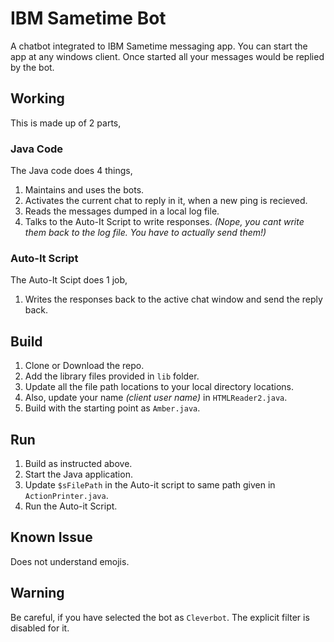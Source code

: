 # IBM Sametime Bot

A chatbot integrated to IBM Sametime messaging app. You can start the app at any windows client. Once started all your messages would be replied by the bot.

## Working

This is made up of 2 parts,

### Java Code

The Java code does 4 things,

1. Maintains and uses the bots.
2. Activates the current chat to reply in it, when a new ping is recieved.
3. Reads the messages dumped in a local log file.
4. Talks to the Auto-It Script to write responses. _(Nope, you cant write them back to the log file. You have to actually send them!)_

### Auto-It Script

The Auto-It Scipt does 1 job,

1. Writes the responses back to the active chat window and send the reply back.

## Build

1. Clone or Download the repo.
2. Add the library files provided in `lib` folder.
3. Update all the file path locations to your local directory locations.
4. Also, update your name _(client user name)_ in `HTMLReader2.java`.
4. Build with the starting point as `Amber.java`.

## Run

1. Build as instructed above.
2. Start the Java application.
3. Update `$sFilePath` in the Auto-it script to same path given in `ActionPrinter.java`.
4. Run the Auto-it Script.

## Known Issue

Does not understand emojis.

## Warning

Be careful, if you have selected the bot as `Cleverbot`. The explicit filter is disabled for it. 

